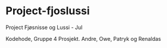 # Project-fjoslussi
Project Fjøsnisse og Lussi - Jul

Kodehode, Gruppe 4 Prosjekt. Andre, Owe, Patryk og Renaldas

